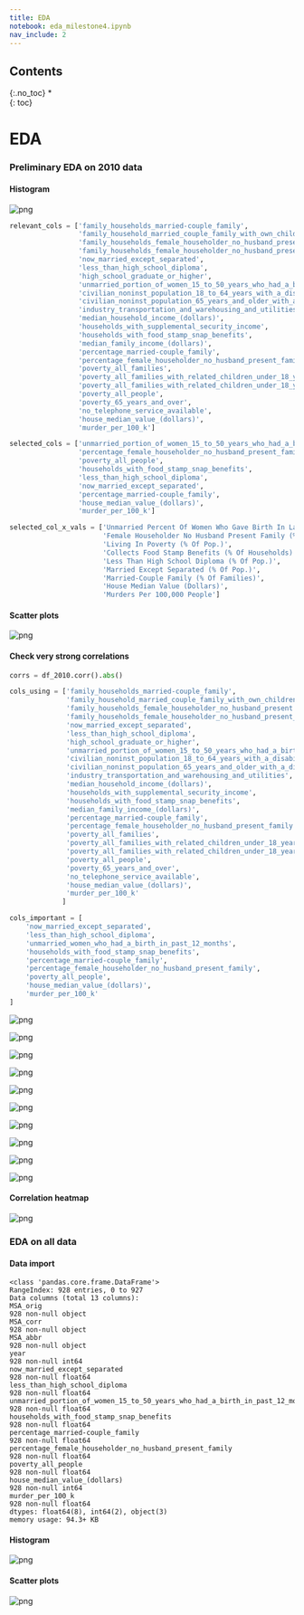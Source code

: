 ```yaml
---
title: EDA
notebook: eda_milestone4.ipynb
nav_include: 2
---
```


## Contents
{:.no_toc}
*  
{: toc}

# EDA

### Preliminary EDA on 2010 data


#### Histogram


![png](eda_milestone4_files/eda_milestone4_10_0.png)








```python
relevant_cols = ['family_households_married-couple_family',
                 'family_household_married_couple_family_with_own_children_under_18_years',
                 'family_households_female_householder_no_husband_present',
                 'family_households_female_householder_no_husband_present_with_own_children_under_18',
                 'now_married_except_separated',
                 'less_than_high_school_diploma',
                 'high_school_graduate_or_higher',
                 'unmarried_portion_of_women_15_to_50_years_who_had_a_birth_in_past_12_months',
                 'civilian_noninst_population_18_to_64_years_with_a_disability',
                 'civilian_noninst_population_65_years_and_older_with_a_disability',
                 'industry_transportation_and_warehousing_and_utilities',
                 'median_household_income_(dollars)',
                 'households_with_supplemental_security_income',
                 'households_with_food_stamp_snap_benefits',
                 'median_family_income_(dollars)',
                 'percentage_married-couple_family',
                 'percentage_female_householder_no_husband_present_family',
                 'poverty_all_families',
                 'poverty_all_families_with_related_children_under_18_years',
                 'poverty_all_families_with_related_children_under_18_years_with_related_children_under_5_years_only',
                 'poverty_all_people',
                 'poverty_65_years_and_over',
                 'no_telephone_service_available',
                 'house_median_value_(dollars)',
                 'murder_per_100_k']
```




```python
selected_cols = ['unmarried_portion_of_women_15_to_50_years_who_had_a_birth_in_past_12_months',
                 'percentage_female_householder_no_husband_present_family',
                 'poverty_all_people',
                 'households_with_food_stamp_snap_benefits',
                 'less_than_high_school_diploma',
                 'now_married_except_separated',
                 'percentage_married-couple_family',
                 'house_median_value_(dollars)',
                 'murder_per_100_k']
```




```python
selected_col_x_vals = ['Unmarried Percent Of Women Who Gave Birth In Last 12 Months',
                       'Female Householder No Husband Present Family (% Of Families)',
                       'Living In Poverty (% Of Pop.)',
                       'Collects Food Stamp Benefits (% Of Households)',
                       'Less Than High School Diploma (% Of Pop.)',
                       'Married Except Separated (% Of Pop.)',
                       'Married-Couple Family (% Of Families)',
                       'House Median Value (Dollars)',
                       'Murders Per 100,000 People']
```


#### Scatter plots






![png](eda_milestone4_files/eda_milestone4_16_0.png)


#### Check very strong correlations



```python
corrs = df_2010.corr().abs()
```




```python
cols_using = ['family_households_married-couple_family',
              'family_household_married_couple_family_with_own_children_under_18_years',
              'family_households_female_householder_no_husband_present',
              'family_households_female_householder_no_husband_present_with_own_children_under_18',
              'now_married_except_separated',
              'less_than_high_school_diploma',
              'high_school_graduate_or_higher',
              'unmarried_portion_of_women_15_to_50_years_who_had_a_birth_in_past_12_months',
              'civilian_noninst_population_18_to_64_years_with_a_disability',
              'civilian_noninst_population_65_years_and_older_with_a_disability',
              'industry_transportation_and_warehousing_and_utilities',
              'median_household_income_(dollars)',
              'households_with_supplemental_security_income',
              'households_with_food_stamp_snap_benefits',
              'median_family_income_(dollars)',
              'percentage_married-couple_family',
              'percentage_female_householder_no_husband_present_family',
              'poverty_all_families',
              'poverty_all_families_with_related_children_under_18_years',
              'poverty_all_families_with_related_children_under_18_years_with_related_children_under_5_years_only',
              'poverty_all_people',
              'poverty_65_years_and_over',
              'no_telephone_service_available',
              'house_median_value_(dollars)',
              'murder_per_100_k'
             ]
```








```python
cols_important = [
    'now_married_except_separated',
    'less_than_high_school_diploma',
    'unmarried_women_who_had_a_birth_in_past_12_months',
    'households_with_food_stamp_snap_benefits',
    'percentage_married-couple_family',
    'percentage_female_householder_no_husband_present_family',
    'poverty_all_people',
    'house_median_value_(dollars)',
    'murder_per_100_k'
]
```











![png](eda_milestone4_files/eda_milestone4_23_0.png)



![png](eda_milestone4_files/eda_milestone4_23_1.png)



![png](eda_milestone4_files/eda_milestone4_23_2.png)



![png](eda_milestone4_files/eda_milestone4_23_3.png)



![png](eda_milestone4_files/eda_milestone4_23_4.png)



![png](eda_milestone4_files/eda_milestone4_23_5.png)



![png](eda_milestone4_files/eda_milestone4_23_6.png)



![png](eda_milestone4_files/eda_milestone4_23_7.png)



![png](eda_milestone4_files/eda_milestone4_23_8.png)







![png](eda_milestone4_files/eda_milestone4_24_0.png)


#### Correlation heatmap










![png](eda_milestone4_files/eda_milestone4_27_0.png)


### EDA on all data

#### Data import









    <class 'pandas.core.frame.DataFrame'>
    RangeIndex: 928 entries, 0 to 927
    Data columns (total 13 columns):
    MSA_orig                                                                       928 non-null object
    MSA_corr                                                                       928 non-null object
    MSA_abbr                                                                       928 non-null object
    year                                                                           928 non-null int64
    now_married_except_separated                                                   928 non-null float64
    less_than_high_school_diploma                                                  928 non-null float64
    unmarried_portion_of_women_15_to_50_years_who_had_a_birth_in_past_12_months    928 non-null float64
    households_with_food_stamp_snap_benefits                                       928 non-null float64
    percentage_married-couple_family                                               928 non-null float64
    percentage_female_householder_no_husband_present_family                        928 non-null float64
    poverty_all_people                                                             928 non-null float64
    house_median_value_(dollars)                                                   928 non-null int64
    murder_per_100_k                                                               928 non-null float64
    dtypes: float64(8), int64(2), object(3)
    memory usage: 94.3+ KB


#### Histogram






![png](eda_milestone4_files/eda_milestone4_33_0.png)


#### Scatter plots






![png](eda_milestone4_files/eda_milestone4_35_0.png)
